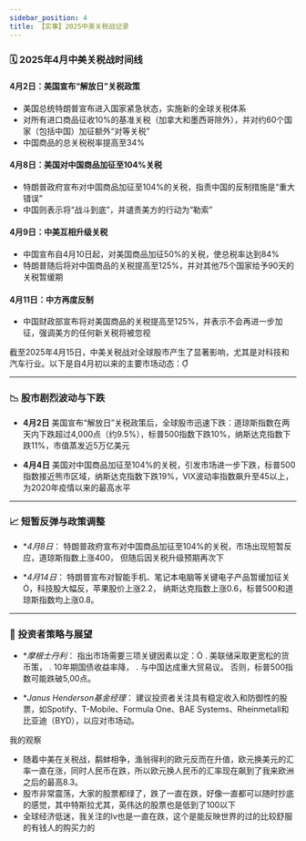 ```yaml
---
sidebar_position: 4
title: 【实事】2025中美关税战记录
---
```



### 🗓️ 2025年4月中美关税战时间线

#### **4月2日：美国宣布“解放日”关税政策**
- 美国总统特朗普宣布进入国家紧急状态，实施新的全球关税体系
- 对所有进口商品征收10%的基准关税（加拿大和墨西哥除外），并对约60个国家（包括中国）加征额外“对等关税”
- 中国商品的总关税税率提高至34%

#### **4月8日：美国对中国商品加征至104%关税**
- 特朗普政府宣布对中国商品加征至104%的关税，指责中国的反制措施是“重大错误”
- 中国则表示将“战斗到底”，并谴责美方的行动为“勒索” 

#### **4月9日：中美互相升级关税**
- 中国宣布自4月10日起，对美国商品加征50%的关税，使总税率达到84%
- 特朗普随后将对中国商品的关税提高至125%，并对其他75个国家给予90天的关税暂缓期

#### **4月11日：中方再度反制**
- 中国财政部宣布将对美国商品的关税提高至125%，并表示不会再进一步加征，强调美方的任何新关税将被忽视

截至2025年4月15日，中美关税战对全球股市产生了显著影响，尤其是对科技和汽车行业。以下是自4月初以来的主要市场动态：

---

### 📉 股市剧烈波动与下跌

- **4月2日** 美国宣布“解放日”关税政策后，全球股市迅速下跌：道琼斯指数在两天内下跌超过4,000点（约9.5%），标普500指数下跌10%，纳斯达克指数下跌11%，市值蒸发近5万亿美元

- **4月4日** 美国对中国商品加征至104%的关税，引发市场进一步下跌，标普500指数接近熊市区域，纳斯达克指数下跌19%，VIX波动率指数飙升至45以上，为2020年疫情以来的最高水平

---

### 📈 短暂反弹与政策调整

- **4月8日*： 特朗普政府宣布对中国商品加征至104%的关税，市场出现短暂反应，道琼斯指数上涨400， 但随后因关税升级预期再次下

- **4月14日*： 特朗普宣布对智能手机、笔记本电脑等关键电子产品暂缓加征关，科技股大幅反，苹果股价上涨2.2， 纳斯达克指数上涨0.6，标普500和道琼斯指数均上涨0.8。

---

### 🧭 投资者策略与展望

- **摩根士丹利*： 指出市场需要三项关键因素以定：
  .  美联储采取更宽松的货币策，
  .  10年期国债收益率降，
  .  与中国达成重大贸易议。 否则，标普500指数可能跌破5,00点。

- **Janus Henderson基金经理*： 建议投资者关注具有稳定收入和防御性的股票，如Spotify、T-Mobile、Formula One、BAE Systems、Rheinmetall和比亚迪（BYD），以应对市场动。

我的观察
- 随着中美在关税战，鹬蚌相争，渔翁得利的欧元反而在升值，欧元换美元的汇率一直在涨，同时人民币在跌，所以欧元换人民币的汇率现在飙到了我来欧洲之后的最高8.3。
- 股市非常震荡，大家的股票都绿了，跌了一直在跌，好像一直都可以随时抄底的感觉，其中特斯拉尤其，英伟达的股票也是低到了100以下
- 全球经济低迷，我关注的lv也是一直在跌，这个是能反映世界的过的比较舒服的有钱人的购买力的
